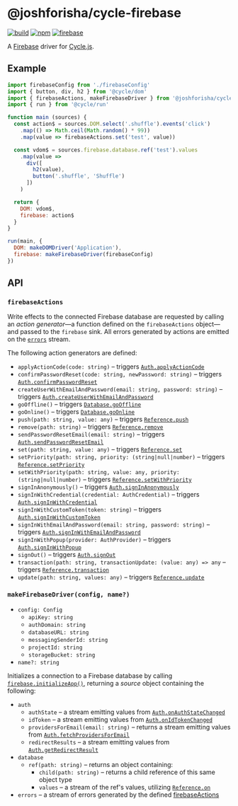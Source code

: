 # @joshforisha/cycle-firebase

[![build](https://img.shields.io/travis/joshforisha/cycle-firebase.svg)](https://travis-ci.org/joshforisha/cycle-firebase)
[![npm](https://img.shields.io/npm/v/@joshforisha/cycle-firebase.svg)](https://www.npmjs.com/package/@joshforisha/cycle-firebase)
[![firebase](https://img.shields.io/badge/firebase-v4-ba8baf.svg)](https://github.com/firebase/firebase-js-sdk/releases/tag/v4)

A [Firebase](https://firebase.google.com/) driver for [Cycle.js](http://cycle.js.org).

## Example

```js
import firebaseConfig from './firebaseConfig'
import { button, div, h2 } from '@cycle/dom'
import { firebaseActions, makeFirebaseDriver } from '@joshforisha/cycle-firebase'
import { run } from '@cycle/run'

function main (sources) {
  const action$ = sources.DOM.select('.shuffle').events('click')
    .map(() => Math.ceil(Math.random() * 99))
    .map(value => firebaseActions.set('test', value))

  const vdom$ = sources.firebase.database.ref('test').values
    .map(value =>
      div([
        h2(value),
        button('.shuffle', 'Shuffle')
      ])
    )

  return {
    DOM: vdom$,
    firebase: action$
  }
}

run(main, {
  DOM: makeDOMDriver('Application'),
  firebase: makeFirebaseDriver(firebaseConfig)
})
```

## API

### <a id="firebaseActions"></a> `firebaseActions`

Write effects to the connected Firebase database are requested by calling an _action generator_&mdash;a function defined on the `firebaseActions` object&mdash;and passed to the `firebase` sink. All errors generated by actions are emitted on the [`errors`](#errors) stream.

The following action generators are defined:

* <a id="firebaseActions.applyActionCode"></a> `applyActionCode(code: string)` – triggers [`Auth.applyActionCode`](https://firebase.google.com/docs/reference/js/firebase.auth.Auth#applyActionCode)
* <a id="firebaseActions.confirmPasswordReset"></a> `confirmPasswordReset(code: string, newPassword: string)` – triggers [`Auth.confirmPasswordReset`](https://firebase.google.com/docs/reference/js/firebase.auth.Auth#confirmPasswordReset)
* <a id="firebaseActions.createUserWithEmailAndPassword"></a> `createUserWithEmailAndPassword(email: string, password: string)` – triggers [`Auth.createUserWithEmailAndPassword`](https://firebase.google.com/docs/reference/js/firebase.auth.Auth#createUserWithEmailAndPassword)
* <a id="firebaseActions.goOffline"></a> `goOffline()` – triggers [`Database.goOffline`](https://firebase.google.com/docs/reference/js/firebase.database.Database#goOffline)
* <a id="firebaseActions.goOnline"></a> `goOnline()` – triggers [`Database.goOnline`](https://firebase.google.com/docs/reference/js/firebase.database.Database#goOnline)
* <a id="firebaseActions.push"></a> `push(path: string, value: any)` – triggers [`Reference.push`](https://firebase.google.com/docs/reference/js/firebase.database.Reference#push)
* <a id="firebaseActions.remove"></a> `remove(path: string)` – triggers [`Reference.remove`](https://firebase.google.com/docs/reference/js/firebase.database.Reference#remove)
* <a id="firebaseActions.sendPasswordResetEmail"></a> `sendPasswordResetEmail(email: string)` – triggers [`Auth.sendPasswordResetEmail`](https://firebase.google.com/docs/reference/js/firebase.auth.Auth#sendPasswordResetEmail)
* <a id="firebaseActions.set"></a> `set(path: string, value: any)` – triggers [`Reference.set`](https://firebase.google.com/docs/reference/js/firebase.database.Reference#set)
* <a id="firebaseActions.setPriority"></a> `setPriority(path: string, priority: (string|null|number)` – triggers [`Reference.setPriority`](https://firebase.google.com/docs/reference/js/firebase.database.Reference#setPriority)
* <a id="firebaseActions.setWithPriority"></a> `setWithPriority(path: string, value: any, priority: (string|null|number)` – triggers [`Reference.setWithPriority`](https://firebase.google.com/docs/reference/js/firebase.database.Reference#setWithPriority)
* <a id="firebaseActions.signInAnonymously"></a> `signInAnonymously()` – triggers [`Auth.signInAnonymously`](https://firebase.google.com/docs/reference/js/firebase.auth.Auth#signInAnonymously)
* <a id="firebaseActions.signInWithCredential"></a> `signInWithCredential(credential: AuthCredential)` – triggers [`Auth.signInWithCredential`](https://firebase.google.com/docs/reference/js/firebase.auth.Auth#signInWithCredential)
* <a id="firebaseActions.signInWithCustomToken"></a> `signInWithCustomToken(token: string)` – triggers [`Auth.signInWithCustomToken`](https://firebase.google.com/docs/reference/js/firebase.auth.Auth#signInWithCustomToken)
* <a id="firebaseActions.signInWithEmailAndPassword"></a> `signInWithEmailAndPassword(email: string, password: string)` – triggers [`Auth.signInWithEmailAndPassword`](https://firebase.google.com/docs/reference/js/firebase.auth.Auth#signInWithEmailAndPassword)
* <a id="firebaseActions.signInWithPopup"></a> `signInWithPopup(provider: AuthProvider)` – triggers [`Auth.signInWithPopup`](https://firebase.google.com/docs/reference/js/firebase.auth.Auth#signInWithPopup)
* <a id="firebaseActions.signOut"></a> `signOut()` – triggers [`Auth.signOut`](https://firebase.google.com/docs/reference/js/firebase.auth.Auth#signOut)
* <a id="firebaseActions.transaction"></a> `transaction(path: string, transactionUpdate: (value: any) => any` – triggers [`Reference.transaction`](https://firebase.google.com/docs/reference/js/firebase.database.Reference#transaction)
* <a id="firebaseActions.update"></a> `update(path: string, values: any)` – triggers [`Reference.update`](https://firebase.google.com/docs/reference/js/firebase.database.Reference#update)

### <a id="makeFirebaseDriver"></a> `makeFirebaseDriver(config, name?)`

* `config: Config`
  * `apiKey: string`
  * `authDomain: string`
  * `databaseURL: string`
  * `messagingSenderId: string`
  * `projectId: string`
  * `storageBucket: string`
* `name?: string`

Initializes a connection to a Firebase database by calling [`firebase.initializeApp()`](https://firebase.google.com/docs/reference/js/firebase#.initializeApp), returning a _source_ object containing the following:

* `auth`
  * <a id="source.auth.authState"></a> `authState` – a stream emitting values from [`Auth.onAuthStateChanged`](https://firebase.google.com/docs/reference/js/firebase.auth.Auth#onAuthStateChanged)
  * <a id="source.auth.idToken"></a> `idToken` – a stream emitting values from [`Auth.onIdTokenChanged`](https://firebase.google.com/docs/reference/js/firebase.auth.Auth#onIdTokenChanged)
  * <a id="source.auth.providersForEmail"></a> `providersForEmail(email: string)` – returns a stream emitting values from [`Auth.fetchProvidersForEmail`](https://firebase.google.com/docs/reference/js/firebase.auth.Auth#fetchProvidersForEmail)
  * <a id="source.auth.redirectResults"></a> `redirectResults` – a stream emitting values from [`Auth.getRedirectResult`](https://firebase.google.com/docs/reference/js/firebase.auth.Auth#getRedirectResult)
* `database`
  * <a id="source.database.ref"></a> `ref(path: string)` – returns an object containing:
    * <a id="source.database.ref.child"></a> `child(path: string)` – returns a child reference of this same object type
    * <a id="source.database.ref.values"></a> `values` – a stream of the ref's values, utilizing [`Reference.on`](https://firebase.google.com/docs/reference/js/firebase.database.Reference#on)
* `errors` – a stream of errors generated by the defined [firebaseActions](#firebaseActions)
